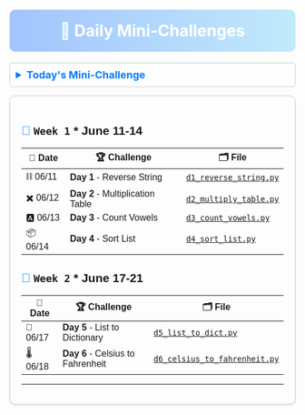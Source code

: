 <h1 style="background: linear-gradient(to right, #a1c4fd, #c2e9fb); color: white; padding: 20px; border-radius: 10px; text-align: center;">
  🐧 Daily Mini-Challenges
</h1>

<details style="border: 1px solid #ccc; padding: 10px; margin-bottom:15px;border-radius: 5px;">
  <summary style="font-size: 18px; font-weight: bold; cursor: pointer; color: #007bff; ">Today's Mini-Challenge</summary>

```python
class Color:

  MAGENTA = '\x1b[35m'
  CYAN = '\x1b[36m'
  ENDC = '\033[0m'

def check_temp(temp):

  if temp > 95 and temp < 140:
      return '🥵'
  elif temp > 60 and temp < 100:
      return '😁'
  elif temp > 20 and temp < 60:
      return '🥶'
  else:
      return '💀'

def celsius_to_fahrenheit(temp_in_celsius):

   fahrenheit = (temp_in_celsius * 9/5) + 32

   return fahrenheit

MAGENTA_CLR = Color.MAGENTA
CYAN_CLR = Color.CYAN
END_CLR = Color.ENDC

user_input = int(input("Enter temperature in celsius: "))

fahrenheit = celsius_to_fahrenheit(user_input)
temp_eval = check_temp(fahrenheit)

print(f'{MAGENTA_CLR}{user_input} °C{END_CLR} = {CYAN_CLR}{fahrenheit} °F{END_CLR} {temp_eval}')

```

</details>

<div style="font-family: Arial, sans-serif; padding: 20px; border-radius: 10px; border: 0.5px solid #ccc; box-shadow: 0 2px 4px rgba(0,0,0,0.1);">

## <span style="color: #1589F0;">🔷</span> `Week 1` \* June 11-14

| 📅 Date  | 🏆 Challenge                     | 🗂️ File                                                                                                       |
| -------- | -------------------------------- | ------------------------------------------------------------------------------------------------------------- |
| ⛓️ 06/11 | **Day 1** - Reverse String       | [`d1_reverse_string.py`](https://github.com/lnvaldez/Daily-Mini-Challenges/blob/main/w1/d1_reverse_string.py) |
| ✖️ 06/12 | **Day 2** - Multiplication Table | [`d2_multiply_table.py`](https://github.com/lnvaldez/Daily-Mini-Challenges/blob/main/w1/d2_multiply_table.py) |
| 🅰️ 06/13 | **Day 3** - Count Vowels         | [`d3_count_vowels.py`](https://github.com/lnvaldez/Daily-Mini-Challenges/blob/main/w1/d3_count_vowels.py)     |
| 📦 06/14 | **Day 4** - Sort List            | [`d4_sort_list.py`](https://github.com/lnvaldez/Daily-Mini-Challenges/blob/main/w1/d4_sort_list.py)           |

## <span style="color: #1589F0;">🔷</span> `Week 2` \* June 17-21

| 📅 Date  | 🏆 Challenge                      | 🗂️ File                                                                                                                  |
| -------- | --------------------------------- | ------------------------------------------------------------------------------------------------------------------------ |
| 📙 06/17 | **Day 5** - List to Dictionary    | [`d5_list_to_dict.py`](https://github.com/lnvaldez/Daily-Mini-Challenges/blob/main/d5_list_to_dict.py)                   |
| 🌡️ 06/18 | **Day 6** - Celsius to Fahrenheit | [`d6_celsius_to_fahrenheit.py`](https://github.com/lnvaldez/Daily-Mini-Challenges/blob/main/d6_celsius_to_fahrenheit.py) |

---

</div>
